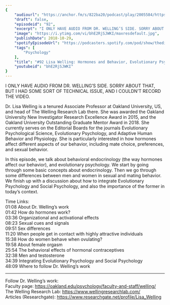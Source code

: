 ```yaml
---
{
	"audiourl": "https://anchor.fm/s/822ba20/podcast/play/2005584/https%3A%2F%2Fd3ctxlq1ktw2nl.cloudfront.net%2Fproduction%2F2018-11-30%2F7707065-48000-2-0ac1f5879d79e.mp3",
	"draft": false,
	"episodeid": "92",
	"excerpt": "I ONLY HAVE AUDIO FROM DR. WELLING’S SIDE. SORRY ABOUT THAT, BUT I HAD SOME SORT OF TECHNICAL ISSUE, AND I COULDN’T RECORD THE VIDEO. ",
	"image": "https://i.ytimg.com/vi/bhE2RjSJWKI/maxresdefault.jpg",
	"publishDate": 2018-10-29,
	"spotifyEpisodeUrl": "https://podcasters.spotify.com/pod/show/thedissenter/episodes/92-Lisa-Welling-Hormones-and-Behavior--Evolutionary-Psychology-and-Social-Psychology-e2rn4g",
	"tags": [
		"Psychology"
	],
	"title": "#92 Lisa Welling: Hormones and Behavior, Evolutionary Psychology and Social Psychology",
	"youtubeid": "bhE2RjSJWKI"
}
---
```

I ONLY HAVE AUDIO FROM DR. WELLING’S SIDE. SORRY ABOUT THAT, BUT I HAD SOME SORT OF TECHNICAL ISSUE, AND I COULDN’T RECORD THE VIDEO. 

Dr. Lisa Welling is a tenured Associate Professor at Oakland University, US, and head of The Welling Research Lab there. She was awarded the Oakland University New Investigator Research Excellence Award in 2015, and the Oakland University Outstanding Graduate Mentor Award in 2018. She currently serves on the Editorial Boards for the journals Evolutionary Psychological Science, Evolutionary Psychology, and Adaptive Human Behavior and Physiology. She is particularly interested in how hormones affect different aspects of our behavior, including mate choice, preferences, and sexual behavior.

In this episode, we talk about behavioral endocrinology (the way hormones affect our behavior), and evolutionary psychology. We start by going through some basic concepts about endocrinology. Then we go through some differences between men and women in sexual and mating behavior. We finish up with a discussion about how to integrate Evolutionary Psychology and Social Psychology, and also the importance of the former in today’s context.

Time Links:  
<time>01:08</time> About Dr. Welling’s work   
<time>01:42</time> How do hormones work?        
<time>03:36</time> Organizational and activational effects  
<time>08:23</time> Sexual cues and signals    
<time>09:51</time> Sex differences  
<time>11:20</time> When people get in contact with highly attractive individuals          
<time>15:38</time> How do women behave when ovulating?         
<time>19:58</time> About female orgasm  
<time>25:54</time> The behavioral effects of hormonal contraceptives  
<time>32:38</time> Men and testosterone  
<time>34:39</time> Integrating Evolutionary Psychology and Social Psychology  
<time>48:09</time> Where to follow Dr. Welling’s work

---

Follow Dr. Welling’s work:  
Faculty page: https://oakland.edu/psychology/faculty-and-staff/welling/  
The Welling Research Lab: https://www.wellingresearchlab.com/  
Articles (Researchgate): https://www.researchgate.net/profile/Lisa_Welling
